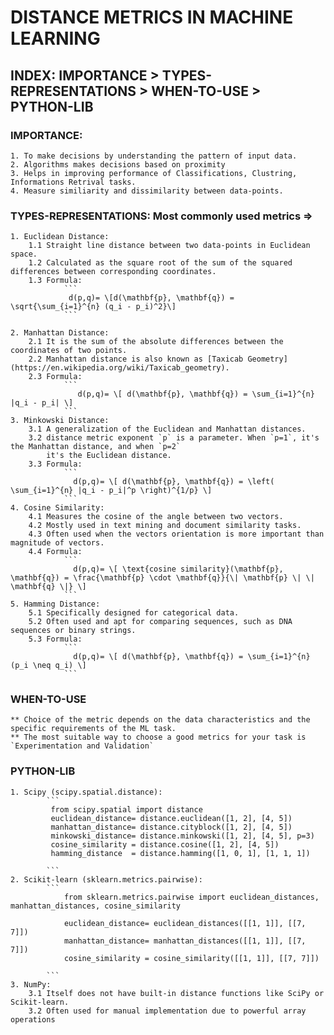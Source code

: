 # DISTANCE METRICS IN MACHINE LEARNING  

## INDEX: IMPORTANCE > TYPES-REPRESENTATIONS > WHEN-TO-USE > PYTHON-LIB

### IMPORTANCE:
    1. To make decisions by understanding the pattern of input data.
    2. Algorithms makes decisions based on proximity
    3. Helps in improving performance of Classifications, Clustring, Informations Retrival tasks.
    4. Measure similiarity and dissimilarity between data-points.
    
### TYPES-REPRESENTATIONS: Most commonly used metrics =>
    1. Euclidean Distance: 
        1.1 Straight line distance between two data-points in Euclidean space.
        1.2 Calculated as the square root of the sum of the squared differences between corresponding coordinates.
        1.3 Formula: 
                ```
                 d(p,q)= \[d(\mathbf{p}, \mathbf{q}) = \sqrt{\sum_{i=1}^{n} (q_i - p_i)^2}\]
                ```

    2. Manhattan Distance: 
        2.1 It is the sum of the absolute differences between the coordinates of two points.
        2.2 Manhattan distance is also known as [Taxicab Geometry](https://en.wikipedia.org/wiki/Taxicab_geometry).
        2.3 Formula:
                ```
                   d(p,q)= \[ d(\mathbf{p}, \mathbf{q}) = \sum_{i=1}^{n} |q_i - p_i| \]
                ```
    3. Minkowski Distance:
        3.1 A generalization of the Euclidean and Manhattan distances.
        3.2 distance metric exponent `p` is a parameter. When `p=1`, it's the Manhattan distance, and when `p=2`   
            it's the Euclidean distance.
        3.3 Formula:
                ```
                  d(p,q)= \[ d(\mathbf{p}, \mathbf{q}) = \left( \sum_{i=1}^{n} |q_i - p_i|^p \right)^{1/p} \]
                ```
    4. Cosine Similarity: 
        4.1 Measures the cosine of the angle between two vectors.
        4.2 Mostly used in text mining and document similarity tasks.
        4.3 Often used when the vectors orientation is more important than magnitude of vectors.
        4.4 Formula:
                ```
                  d(p,q)= \[ \text{cosine similarity}(\mathbf{p}, \mathbf{q}) = \frac{\mathbf{p} \cdot \mathbf{q}}{\| \mathbf{p} \| \| \mathbf{q} \|} \]
                ```
    5. Hamming Distance: 
        5.1 Specifically designed for categorical data. 
        5.2 Often used and apt for comparing sequences, such as DNA sequences or binary strings.
        5.3 Formula:
                ```
                  d(p,q)= \[ d(\mathbf{p}, \mathbf{q}) = \sum_{i=1}^{n} (p_i \neq q_i) \]
                ```

### WHEN-TO-USE
    ** Choice of the metric depends on the data characteristics and the specific requirements of the ML task.
    ** The most suitable way to choose a good metrics for your task is `Experimentation and Validation`

### PYTHON-LIB
    
    1. Scipy (scipy.spatial.distance):
            ```
             from scipy.spatial import distance
             euclidean_distance= distance.euclidean([1, 2], [4, 5])
             manhattan_distance= distance.cityblock([1, 2], [4, 5])
             minkowski_distance= distance.minkowski([1, 2], [4, 5], p=3)
             cosine_similarity = distance.cosine([1, 2], [4, 5])
             hamming_distance  = distance.hamming([1, 0, 1], [1, 1, 1])

            ```
    2. Scikit-learn (sklearn.metrics.pairwise):
            ```
                from sklearn.metrics.pairwise import euclidean_distances, manhattan_distances, cosine_similarity
                
                euclidean_distance= euclidean_distances([[1, 1]], [[7, 7]])
                manhattan_distance= manhattan_distances([[1, 1]], [[7, 7]])
                cosine_similarity = cosine_similarity([[1, 1]], [[7, 7]])

            ```
    3. NumPy: 
        3.1 Itself does not have built-in distance functions like SciPy or Scikit-learn.
        3.2 Often used for manual implementation due to powerful array operations